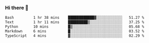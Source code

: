 ### Hi there 👋

<!--START_SECTION:waka-->

```txt
Bash         1 hr 38 mins    ████████████▓░░░░░░░░░░░░   51.27 %
Text         1 hr 11 mins    █████████▒░░░░░░░░░░░░░░░   37.25 %
Python       10 mins         █▒░░░░░░░░░░░░░░░░░░░░░░░   05.68 %
Markdown     6 mins          █░░░░░░░░░░░░░░░░░░░░░░░░   03.52 %
TypeScript   4 mins          ▓░░░░░░░░░░░░░░░░░░░░░░░░   02.29 %
```

<!--END_SECTION:waka-->


<!--
**AnkelMauCastillo/AnkelMauCastillo** is a ✨ _special_ ✨ repository because its `README.md` (this file) appears on your GitHub profile.

Here are some ideas to get you started:

- 🔭 I’m currently working on ...
- 🌱 I’m currently learning ...
- 👯 I’m looking to collaborate on ...
- 🤔 I’m looking for help with ...
- 💬 Ask me about ...
- 📫 How to reach me: ...
- 😄 Pronouns: ...
- ⚡ Fun fact: ...
-->
